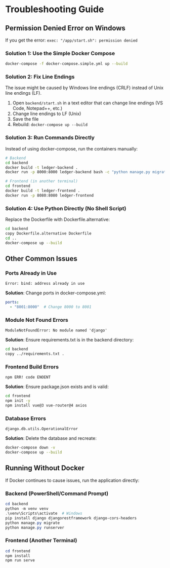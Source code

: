 # Troubleshooting Guide

## Permission Denied Error on Windows

If you get the error: `exec: "/app/start.sh": permission denied`

### Solution 1: Use the Simple Docker Compose
```bash
docker-compose -f docker-compose.simple.yml up --build
```

### Solution 2: Fix Line Endings
The issue might be caused by Windows line endings (CRLF) instead of Unix line endings (LF).

1. Open `backend/start.sh` in a text editor that can change line endings (VS Code, Notepad++, etc.)
2. Change line endings to LF (Unix)
3. Save the file
4. Rebuild: `docker-compose up --build`

### Solution 3: Run Commands Directly
Instead of using docker-compose, run the containers manually:

```bash
# Backend
cd backend
docker build -t ledger-backend .
docker run -p 8000:8000 ledger-backend bash -c "python manage.py migrate && python manage.py runserver 0.0.0.0:8000"

# Frontend (in another terminal)
cd frontend
docker build -t ledger-frontend .
docker run -p 8080:8080 ledger-frontend
```

### Solution 4: Use Python Directly (No Shell Script)
Replace the Dockerfile with Dockerfile.alternative:

```bash
cd backend
copy Dockerfile.alternative Dockerfile
cd ..
docker-compose up --build
```

## Other Common Issues

### Ports Already in Use
```
Error: bind: address already in use
```

**Solution**: Change ports in docker-compose.yml:
```yaml
ports:
  - "8001:8000"  # Change 8000 to 8001
```

### Module Not Found Errors
```
ModuleNotFoundError: No module named 'django'
```

**Solution**: Ensure requirements.txt is in the backend directory:
```bash
cd backend
copy ../requirements.txt .
```

### Frontend Build Errors
```
npm ERR! code ENOENT
```

**Solution**: Ensure package.json exists and is valid:
```bash
cd frontend
npm init -y
npm install vue@3 vue-router@4 axios
```

### Database Errors
```
django.db.utils.OperationalError
```

**Solution**: Delete the database and recreate:
```bash
docker-compose down -v
docker-compose up --build
```

## Running Without Docker

If Docker continues to cause issues, run the application directly:

### Backend (PowerShell/Command Prompt)
```powershell
cd backend
python -m venv venv
.\venv\Scripts\activate  # Windows
pip install django djangorestframework django-cors-headers
python manage.py migrate
python manage.py runserver
```

### Frontend (Another Terminal)
```powershell
cd frontend
npm install
npm run serve
```